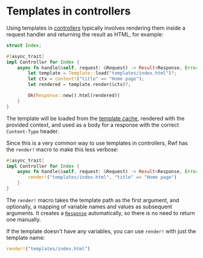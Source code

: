 # Templates in controllers

Using templates in [controllers](../../../controllers) typically involves rendering them inside a request handler and returning the result as HTML, for example:

```rust
struct Index;

#[async_trait]
impl Controller for Index {
    async fn handle(&self, request: &Request) -> Result<Response, Error> {
        let template = Template::load("templates/index.html")?;
        let ctx = context!("title" => "Home page");
        let rendered = template.render(&ctx)?;

        Ok(Response::new().html(rendered))
    }
}
```

The template will be loaded from the [template cache](../caching), rendered with the provided context, and used as a body for a response with the correct `Content-Type` header.

Since this is a very common way to use templates in controllers, Rwf has the `render!` macro to make this less verbose:

```rust
#[async_trait]
impl Controller for Index {
    async fn handle(&self, request: &Request) -> Result<Response, Error> {
        render!("templates/index.html", "title" => "Home page")
    }
}
```

The `render!` macro takes the template path as the first argument, and optionally, a mapping of variable names and values as subsequent arguments. It creates a [`Response`](../../../controllers/response) automatically, so there is no need to return one manually.

If the template doesn't have any variables, you can use `render!` with just the template name:

```rust
render!("templates/index.html")
```

